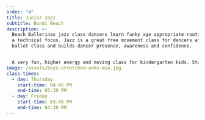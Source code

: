 ```yaml
---
order: "4"
title: Junior Jazz
subtitle: Bondi Beach
description: >-
  Beach Ballerinas jazz class dancers learn funky age appropriate routines with
  a technical focus. Jazz is a great free movement class for dancers after a
  ballet class and builds dancer presence, awareness and confidence. 


  A very fun, higher energy and moving class for kindergarten kids. Students will also learn a progression from the 3 & 4 year olds program, and also start to technically dance. Strength and stretching exercises are formally introduced in this level which assists with childrens posture and dance technique.
image: /assets/boys-stretched-arms-min.jpg
class-times:
  - day: Thursday
    start-time: 04:45 PM
    end-time: 05:30 PM
  - day: Friday
    start-time: 03:45 PM
    end-time: 04:30 PM
---
```

